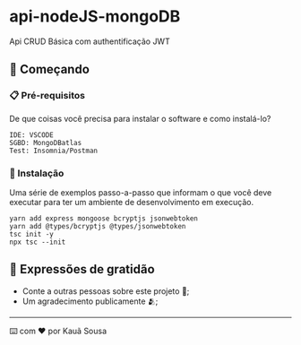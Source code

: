 ﻿# api-nodeJS-mongoDB
Api CRUD Básica com authentificação JWT

## 🚀 Começando

### 📋 Pré-requisitos

De que coisas você precisa para instalar o software e como instalá-lo?
```
IDE: VSCODE
SGBD: MongoDBatlas
Test: Insomnia/Postman
```

### 🔧 Instalação

Uma série de exemplos passo-a-passo que informam o que você deve executar para ter um ambiente de desenvolvimento em execução.

```
yarn add express mongoose bcryptjs jsonwebtoken
yarn add @types/bcryptjs @types/jsonwebtoken
tsc init -y
npx tsc --init
```

## 🎁 Expressões de gratidão

* Conte a outras pessoas sobre este projeto 📢;
* Um agradecimento publicamente 🫂;


---
⌨️ com ❤️ por Kauã Sousa
